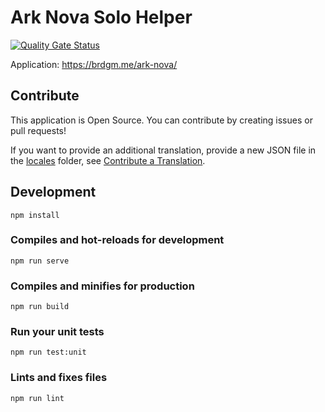 # Ark Nova Solo Helper

[![Quality Gate Status](https://sonarcloud.io/api/project_badges/measure?project=brdgm_ark-nova-solo-helper&metric=alert_status)](https://sonarcloud.io/summary/new_code?id=brdgm_ark-nova-solo-helper)


Application: https://brdgm.me/ark-nova/


## Contribute

This application is Open Source. You can contribute by creating issues or pull requests!

If you want to provide an additional translation, provide a new JSON file in the [locales](https://github.com/brdgm/ark-nova-solo-helper/tree/develop/src/locales) folder, see [Contribute a Translation](https://github.com/brdgm/brdgm.github.io/wiki/Contribute-a-Translation).


## Development
```
npm install
```

### Compiles and hot-reloads for development
```
npm run serve
```

### Compiles and minifies for production
```
npm run build
```

### Run your unit tests
```
npm run test:unit
```

### Lints and fixes files
```
npm run lint
```
